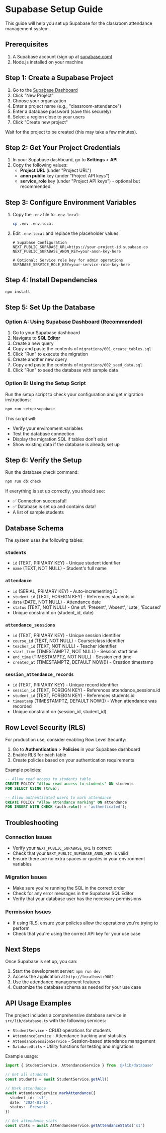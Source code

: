 # Supabase Setup Guide

This guide will help you set up Supabase for the classroom attendance management system.

## Prerequisites

1. A Supabase account (sign up at [supabase.com](https://supabase.com))
2. Node.js installed on your machine

## Step 1: Create a Supabase Project

1. Go to the [Supabase Dashboard](https://app.supabase.com)
2. Click "New Project"
3. Choose your organization
4. Enter a project name (e.g., "classroom-attendance")
5. Enter a database password (save this securely)
6. Select a region close to your users
7. Click "Create new project"

Wait for the project to be created (this may take a few minutes).

## Step 2: Get Your Project Credentials

1. In your Supabase dashboard, go to **Settings** > **API**
2. Copy the following values:
   - **Project URL** (under "Project URL")
   - **anon public** key (under "Project API keys")
   - **service_role** key (under "Project API keys") - optional but recommended

## Step 3: Configure Environment Variables

1. Copy the `.env` file to `.env.local`:
   ```bash
   cp .env .env.local
   ```

2. Edit `.env.local` and replace the placeholder values:
   ```env
   # Supabase Configuration
   NEXT_PUBLIC_SUPABASE_URL=https://your-project-id.supabase.co
   NEXT_PUBLIC_SUPABASE_ANON_KEY=your-anon-key-here
   
   # Optional: Service role key for admin operations
   SUPABASE_SERVICE_ROLE_KEY=your-service-role-key-here
   ```

## Step 4: Install Dependencies

```bash
npm install
```

## Step 5: Set Up the Database

### Option A: Using Supabase Dashboard (Recommended)

1. Go to your Supabase dashboard
2. Navigate to **SQL Editor**
3. Create a new query
4. Copy and paste the contents of `migrations/001_create_tables.sql`
5. Click "Run" to execute the migration
6. Create another new query
7. Copy and paste the contents of `migrations/002_seed_data.sql`
8. Click "Run" to seed the database with sample data

### Option B: Using the Setup Script

Run the setup script to check your configuration and get migration instructions:

```bash
npm run setup:supabase
```

This script will:
- Verify your environment variables
- Test the database connection
- Display the migration SQL if tables don't exist
- Show existing data if the database is already set up

## Step 6: Verify the Setup

Run the database check command:

```bash
npm run db:check
```

If everything is set up correctly, you should see:
- ✅ Connection successful!
- ✅ Database is set up and contains data!
- A list of sample students

## Database Schema

The system uses the following tables:

### `students`
- `id` (TEXT, PRIMARY KEY) - Unique student identifier
- `name` (TEXT, NOT NULL) - Student's full name

### `attendance`
- `id` (SERIAL, PRIMARY KEY) - Auto-incrementing ID
- `student_id` (TEXT, FOREIGN KEY) - References students.id
- `date` (DATE, NOT NULL) - Attendance date
- `status` (TEXT, NOT NULL) - One of: 'Present', 'Absent', 'Late', 'Excused'
- Unique constraint on (student_id, date)

### `attendance_sessions`
- `id` (TEXT, PRIMARY KEY) - Unique session identifier
- `course_id` (TEXT, NOT NULL) - Course/class identifier
- `teacher_id` (TEXT, NOT NULL) - Teacher identifier
- `start_time` (TIMESTAMPTZ, NOT NULL) - Session start time
- `end_time` (TIMESTAMPTZ, NOT NULL) - Session end time
- `created_at` (TIMESTAMPTZ, DEFAULT NOW()) - Creation timestamp

### `session_attendance_records`
- `id` (TEXT, PRIMARY KEY) - Unique record identifier
- `session_id` (TEXT, FOREIGN KEY) - References attendance_sessions.id
- `student_id` (TEXT, FOREIGN KEY) - References students.id
- `timestamp` (TIMESTAMPTZ, DEFAULT NOW()) - When attendance was recorded
- Unique constraint on (session_id, student_id)

## Row Level Security (RLS)

For production use, consider enabling Row Level Security:

1. Go to **Authentication** > **Policies** in your Supabase dashboard
2. Enable RLS for each table
3. Create policies based on your authentication requirements

Example policies:
```sql
-- Allow read access to students table
CREATE POLICY "Allow read access to students" ON students
FOR SELECT USING (true);

-- Allow authenticated users to mark attendance
CREATE POLICY "Allow attendance marking" ON attendance
FOR INSERT WITH CHECK (auth.role() = 'authenticated');
```

## Troubleshooting

### Connection Issues
- Verify your `NEXT_PUBLIC_SUPABASE_URL` is correct
- Check that your `NEXT_PUBLIC_SUPABASE_ANON_KEY` is valid
- Ensure there are no extra spaces or quotes in your environment variables

### Migration Issues
- Make sure you're running the SQL in the correct order
- Check for any error messages in the Supabase SQL Editor
- Verify that your database user has the necessary permissions

### Permission Issues
- If using RLS, ensure your policies allow the operations you're trying to perform
- Check that you're using the correct API key for your use case

## Next Steps

Once Supabase is set up, you can:

1. Start the development server: `npm run dev`
2. Access the application at `http://localhost:9002`
3. Use the attendance management features
4. Customize the database schema as needed for your use case

## API Usage Examples

The project includes a comprehensive database service in `src/lib/database.ts` with the following services:

- `StudentService` - CRUD operations for students
- `AttendanceService` - Attendance tracking and statistics
- `AttendanceSessionService` - Session-based attendance management
- `DatabaseUtils` - Utility functions for testing and migrations

Example usage:
```typescript
import { StudentService, AttendanceService } from '@/lib/database'

// Get all students
const students = await StudentService.getAll()

// Mark attendance
await AttendanceService.markAttendance({
  student_id: 's1',
  date: '2024-01-15',
  status: 'Present'
})

// Get attendance stats
const stats = await AttendanceService.getAttendanceStats('s1')
```